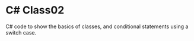 # C# Class02
C# code to show the basics of classes, and conditional statements using a switch case.
